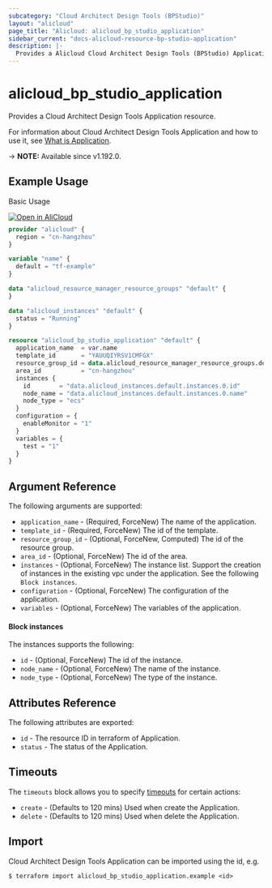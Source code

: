 ```yaml
---
subcategory: "Cloud Architect Design Tools (BPStudio)"
layout: "alicloud"
page_title: "Alicloud: alicloud_bp_studio_application"
sidebar_current: "docs-alicloud-resource-bp-studio-application"
description: |-
  Provides a Alicloud Cloud Architect Design Tools (BPStudio) Application resource.
---
```


# alicloud_bp_studio_application

Provides a Cloud Architect Design Tools Application resource.

For information about Cloud Architect Design Tools Application and how to use it, see [What is Application](https://help.aliyun.com/document_detail/428263.html).

-> **NOTE:** Available since v1.192.0.

## Example Usage

Basic Usage

<div style="display: block;margin-bottom: 40px;"><div class="oics-button" style="float: right;position: absolute;margin-bottom: 10px;">
  <a href="https://api.aliyun.com/terraform?resource=alicloud_bp_studio_application&exampleId=8c892a8d-2442-8ce4-72d0-7fde902dbace5557fe35&activeTab=example&spm=docs.r.bp_studio_application.0.8c892a8d24&intl_lang=EN_US" target="_blank">
    <img alt="Open in AliCloud" src="https://img.alicdn.com/imgextra/i1/O1CN01hjjqXv1uYUlY56FyX_!!6000000006049-55-tps-254-36.svg" style="max-height: 44px; max-width: 100%;">
  </a>
</div></div>

```terraform
provider "alicloud" {
  region = "cn-hangzhou"
}

variable "name" {
  default = "tf-example"
}

data "alicloud_resource_manager_resource_groups" "default" {
}

data "alicloud_instances" "default" {
  status = "Running"
}

resource "alicloud_bp_studio_application" "default" {
  application_name  = var.name
  template_id       = "YAUUQIYRSV1CMFGX"
  resource_group_id = data.alicloud_resource_manager_resource_groups.default.groups.0.id
  area_id           = "cn-hangzhou"
  instances {
    id        = "data.alicloud_instances.default.instances.0.id"
    node_name = "data.alicloud_instances.default.instances.0.name"
    node_type = "ecs"
  }
  configuration = {
    enableMonitor = "1"
  }
  variables = {
    test = "1"
  }
}
```

## Argument Reference

The following arguments are supported:

* `application_name` - (Required, ForceNew) The name of the application.
* `template_id` - (Required, ForceNew) The id of the template.
* `resource_group_id` - (Optional, ForceNew, Computed) The id of the resource group.
* `area_id` - (Optional, ForceNew) The id of the area.
* `instances` - (Optional, ForceNew) The instance list. Support the creation of instances in the existing vpc under the application. See the following `Block instances`.
* `configuration` - (Optional, ForceNew) The configuration of the application.
* `variables` - (Optional, ForceNew) The variables of the application.

#### Block instances

The instances supports the following:

* `id` - (Optional, ForceNew) The id of the instance.
* `node_name` - (Optional, ForceNew) The name of the instance.
* `node_type` - (Optional, ForceNew) The type of the instance.

## Attributes Reference

The following attributes are exported:

* `id` - The resource ID in terraform of Application.
* `status` - The status of the Application.

## Timeouts

The `timeouts` block allows you to specify [timeouts](https://developer.hashicorp.com/terraform/language/resources/syntax#operation-timeouts) for certain actions:

* `create` - (Defaults to 120 mins) Used when create the Application.
* `delete` - (Defaults to 120 mins) Used when delete the Application.

## Import

Cloud Architect Design Tools Application can be imported using the id, e.g.

```shell
$ terraform import alicloud_bp_studio_application.example <id>
```
